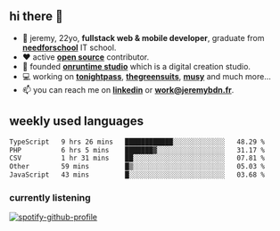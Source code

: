 ## hi there 👋

- 👦 jeremy,  22yo, **fullstack web & mobile developer**, graduate from **[needforschool](https://www.needfor-school.com/)** IT school.
- ❤️ active **[open source](https://github.com/jerembdn)** contributor.
- 🧠 founded **[onruntime studio](https://github.com/onruntime)** which is a digital creation studio.
- 💻 working on **[tonightpass](https://tonightpass.com)**, **[thegreensuits](https://thegreensuits.fr)**, **[musy](https://github.com/musyapp)** and much more...
- 📫 you can reach me on **[linkedin](https://www.linkedin.com/in/jeremybdn/)** or **[work@jeremybdn.fr](mailto:work@jeremybdn.fr)**.

## weekly used languages

<!--START_SECTION:waka-->

```txt
TypeScript   9 hrs 26 mins   ████████████░░░░░░░░░░░░░   48.29 %
PHP          6 hrs 5 mins    ███████▓░░░░░░░░░░░░░░░░░   31.17 %
CSV          1 hr 31 mins    ██░░░░░░░░░░░░░░░░░░░░░░░   07.81 %
Other        59 mins         █▒░░░░░░░░░░░░░░░░░░░░░░░   05.03 %
JavaScript   43 mins         █░░░░░░░░░░░░░░░░░░░░░░░░   03.68 %
```

<!--END_SECTION:waka-->

### currently listening
[![spotify-github-profile](https://spotify-github-profile.vercel.app/api/view?uid=31ugdvkonmhxzbnkai2r7ue2empe&cover_image=true&theme=natemoo-re&show_offline=false&background_color=121212&bar_color=3356d7&bar_color_cover=false)](https://open.spotify.com/user/31225jnpumbhbpldcz2wjg24aymi)

